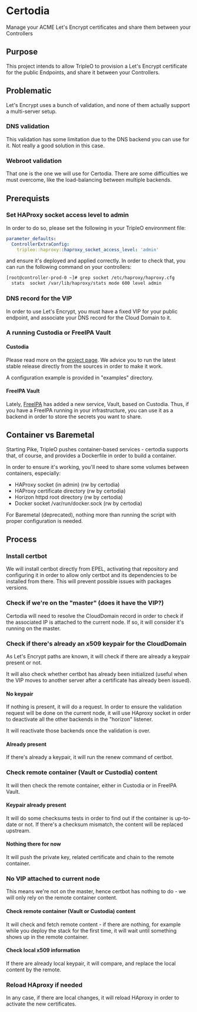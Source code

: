 # Certodia
Manage your ACME Let's Encrypt certificates and share them between your Controllers

## Purpose
This project intends to allow TripleO to provision a Let's Encrypt certificate for the
public Endpoints, and share it between your Controllers.

## Problematic
Let's Encrypt uses a bunch of validation, and none of them actually support a multi-server
setup.

### DNS validation
This validation has some limitation due to the DNS backend you can use for it. Not really 
a good solution in this case.

### Webroot validation
That one is the one we will use for Certodia. There are some difficulties we must overcome,
like the load-balancing between multiple backends.

## Prerequists
### Set HAProxy socket access level to admin
In order to do so, please set the following in your TripleO environment file:
```yaml
parameter_defaults:
  ControllerExtraConfig:
    tripleo::haproxy::haproxy_socket_access_level: 'admin'
```

and ensure it's deployed and applied correctly. In order to check that, you can run the
following command on your controllers:
```Bash
[root@controller-prod-0 ~]# grep socket /etc/haproxy/haproxy.cfg
  stats  socket /var/lib/haproxy/stats mode 600 level admin
```

### DNS record for the VIP
In order to use Let's Encrypt, you must have a fixed VIP for your public endpoint, and
associate your DNS record for the Cloud Domain to it.

### A running Custodia or FreeIPA Vault
#### Custodia
Please read more on the [project page](https://github.com/latchset/custodia). We advice you to
run the latest stable release directly from the sources in order to make it work.

A configuration example is provided in "examples" directory.

#### FreeIPA Vault
Lately, [FreeIPA](http://www.freeipa.org/page/Main_Page) has added a new service, Vault, based
on Custodia. Thus, if you have a FreeIPA running in your infrastructure, you can use it as a backend
in order to store the secrets you want to share.

## Container vs Baremetal
Starting Pike, TripleO pushes container-based services - certodia supports that, of course, and provides a Dockerfile in order
to build a container.

In order to ensure it's working, you'll need to share some volumes between containers, especially:

  - HAProxy socket (in admin) (rw by certodia)
  - HAProxy certificate directory (rw by certodia)
  - Horizon httpd root directory (rw by certodia)
  - Docker socket /var/run/docker.sock (rw by certodia)

For Baremetal (deprecated), nothing more than running the script with proper configuration is needed.

## Process
### Install certbot
We will install certbot directly from EPEL, activating that repository and configuring it
in order to allow only certbot and its dependencies to be installed from there. This
will prevent possible issues with packages versions.

### Check if we're on the "master" (does it have the VIP?)
Certodia will need to resolve the CloudDomain record in order to check if the associated IP is
attached to the current node. If so, it will consider it's running on the master.

### Check if there's already an x509 keypair for the CloudDomain
As Let's Encrypt paths are known, it will check if there are already a keypair present or not.

It will also check whether certbot has already been initialized (useful when the VIP moves to
another server after a certificate has already been issued).

#### No keypair
If nothing is present, it will do a request. In order to ensure the validation request will be
done on the current node, it will use HAproxy socket in order to deactivate all the other backends
in the "horizon" listener.

It will reactivate those backends once the validation is over.

#### Already present
If there's already a keypair, it will run the renew command of certbot.

### Check remote container (Vault or Custodia) content
It will then check the remote container, either in Custodia or in FreeIPA Vault.

#### Keypair already present
It will do some checksums tests in order to find out if the container is up-to-date or not. If there's
a checksum mismatch, the content will be replaced upstream.

#### Nothing there for now
It will push the private key, related certificate and chain to the remote container.

### No VIP attached to current node
This means we're not on the master, hence certbot has nothing to do - we will only rely on the remote
container content.

#### Check remote container (Vault or Custodia) content
It will check and fetch remote content - if there are nothing, for example while you deploy the stack
for the first time, it will wait until something shows up in the remote container.

#### Check local x509 information
If there are already local keypair, it will compare, and replace the local content by the remote.

### Reload HAproxy if needed
In any case, if there are local changes, it will reload HAproxy in order to activate the new certificates.
